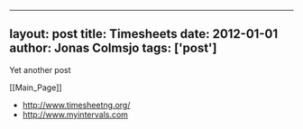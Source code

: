 
---
layout: post
title: Timesheets
date: 2012-01-01
author: Jonas Colmsjo
tags: ['post']
---

Yet another post





[[Main_Page]]


* http://www.timesheetng.org/
* http://www.myintervals.com
